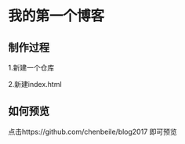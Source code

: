 # 我的第一个博客


## 制作过程
1.新建一个仓库

2.新建index.html

## 如何预览
点击https://github.com/chenbeile/blog2017 即可预览

